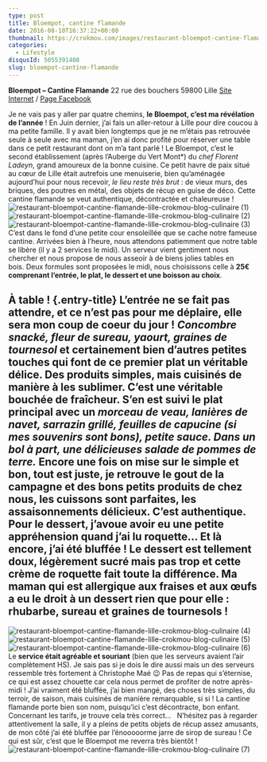 ```yaml
---
type: post
title: Bloempot, cantine flamande
date: 2016-08-10T16:37:22+00:00
thumbnail: https://crokmou.com/images/restaurant-bloempot-cantine-flamande-lille-crokmou-blog-culinaire-8.jpg
categories:
  - Lifestyle
disqusId: 5055391408
slug: bloempot-cantine-flamande
---
```


**Bloempot – Cantine Flamande**
22 rue des bouchers
59800 Lille
[Site Internet](http://www.bloempot.fr/) / [Page Facebook](https://www.facebook.com/bloempot.cantine.flamande)

Je ne vais pas y aller par quatre chemins, **le Bloempot, c’est ma révélation de l’année** ! En Juin dernier, j’ai fais un aller-retour à Lille pour dire coucou à ma petite famille. Il y avait bien longtemps que je ne m’étais pas retrouvée seule à seule avec ma maman, j’en ai donc profité pour réserver une table dans ce petit restaurant dont on m’a tant parlé ! Le Bloempot, c’est le second établissement (après l’Auberge du Vert Mont*) du _chef Florent Ladeyn_, grand amoureux de la bonne cuisine. Ce petit havre de paix situé au cœur de Lille était autrefois une menuiserie, bien qu’aménagée aujourd’hui pour nous recevoir, _le lieu reste très brut_ : de vieux murs, des briques, des poutres en métal, des objets de récup en guise de déco. Cette cantine flamande se veut authentique, décontractée et chaleureuse ! ![restaurant-bloempot-cantine-flamande-lille-crokmou-blog-culinaire (1)](https://crokmou.com/images/restaurant-bloempot-cantine-flamande-lille-crokmou-blog-culinaire-1_lecivj.jpg)![restaurant-bloempot-cantine-flamande-lille-crokmou-blog-culinaire (2)](https://crokmou.com/images/restaurant-bloempot-cantine-flamande-lille-crokmou-blog-culinaire-2_b0vang.jpg)![restaurant-bloempot-cantine-flamande-lille-crokmou-blog-culinaire (3)](https://crokmou.com/images/restaurant-bloempot-cantine-flamande-lille-crokmou-blog-culinaire-3_x7bso7.jpg) C’est dans le fond d’une petite cour ensoleillée que se cache notre fameuse cantine. Arrivées bien à l’heure, nous attendons patiemment que notre table se libère (il y a 2 services le midi). Un serveur vient gentiment nous chercher et nous propose de nous asseoir à de biens jolies tables en bois. Deux formules sont proposées le midi, nous choisissons celle à **25€ comprenant l’entrée, le plat, le dessert et une boisson au choix**.

## À table ! {.entry-title} L’entrée ne se fait pas attendre, et ce n’est pas pour me déplaire, elle sera **mon coup de coeur du jour** ! _Concombre snacké, fleur de sureau, yaourt, graines de tournesol_ et certainement bien d’autres petites touches qui font de ce premier plat un véritable délice. Des produits simples, mais cuisinés de manière à les sublimer. C’est une véritable bouchée de fraîcheur. S’en est suivi le plat principal avec un _morceau de veau, lanières de navet, sarrazin grillé, feuilles de capucine (si mes souvenirs sont bons), petite sauce. Dans un bol à part, une délicieuses salade de pommes de terre._ Encore une fois on mise sur le simple et bon, tout est juste, je retrouve le gout de la campagne et des bons petits produits de chez nous, les cuissons sont parfaites, les assaisonnements délicieux. C’est authentique. Pour le dessert, j’avoue avoir eu une petite appréhension quand j’ai lu roquette… Et là encore, j’ai été bluffée ! Le dessert est tellement doux, légèrement sucré mais pas trop et cette crème de roquette fait toute la différence. Ma maman qui est allergique aux fraises et aux œufs a eu le droit à un dessert rien que pour elle : rhubarbe, sureau et graines de tournesols !

![restaurant-bloempot-cantine-flamande-lille-crokmou-blog-culinaire (4)](https://crokmou.com/images/restaurant-bloempot-cantine-flamande-lille-crokmou-blog-culinaire-4_cuzxv9.jpg)![restaurant-bloempot-cantine-flamande-lille-crokmou-blog-culinaire (5)](https://crokmou.com/images/restaurant-bloempot-cantine-flamande-lille-crokmou-blog-culinaire-5_jjwnwx.jpg)![restaurant-bloempot-cantine-flamande-lille-crokmou-blog-culinaire (6)](https://crokmou.com/images/restaurant-bloempot-cantine-flamande-lille-crokmou-blog-culinaire-6_soiu4s.jpg)   Le **service était agréable et souriant** (bien que les serveurs avaient l’air complètement HS). Je sais pas si je dois le dire aussi mais un des serveurs ressemble très fortement à Christophe Maé 😉 Pas de repas qui s’éternise, ce qui est assez chouette car cela nous permet de profiter de notre après-midi ! J’ai vraiment été bluffée, j’ai bien mangé, des choses très simples, du terroir, de saison, mais cuisinés de manière remarquable, si si ! La cantine flamande porte bien son nom, puisqu’ici c’est décontracte, bon enfant. Concernant les tarifs, je trouve cela très correct…   N’hésitez pas à regarder attentivement la salle, il y a pleins de petits objets de récup assez amusants, de mon côté j’ai été bluffée par l’énooooorme jarre de sirop de sureau ! Ce qui est sûr, c’est que le Bloempot me reverra très bientôt !   ![restaurant-bloempot-cantine-flamande-lille-crokmou-blog-culinaire (7)](https://crokmou.com/images/restaurant-bloempot-cantine-flamande-lille-crokmou-blog-culinaire-7_tnvgux.jpg)